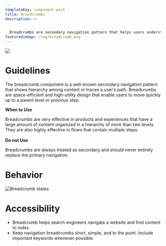 ```yaml
---
templateKey: component-post
title: Breadcrumbs
description: >-
  

  Breadcrumbs are secondary navigation pattern that helps users understand the hierarchy among levels and navigate back through them. Breadcrumbs helps users understand where they are on a website.
featuredimage: /img/breadcrumb.png
---
```

![](/img/breadcrumb.png)

# **Guidelines**

The breadcrumb component is a well-known secondary navigation pattern that shows hierarchy among content or traces a user’s path. Breadcrumbs are space-efficient and high-utility design that enable users to move quickly up to a parent level or previous step.

**When to Use**

Breadcrumbs are very effective in products and experiences that have a large amount of content organized in a hierarchy of more than two levels. They are also highly effective in flows that contain multiple steps.\
\
**Do not Use**

Breadcrumbs are always treated as secondary and should never entirely replace the primary navigation.

# **Behavior**

![](/img/frame-3.png "Breadcrumb states")

# **Accessibility**

* Breadcrumb helps search engineers navigate a website and find content to index. 
* Keep navigation breadcrumbs short, simple, and to the point. Include important keywords whenever possible.